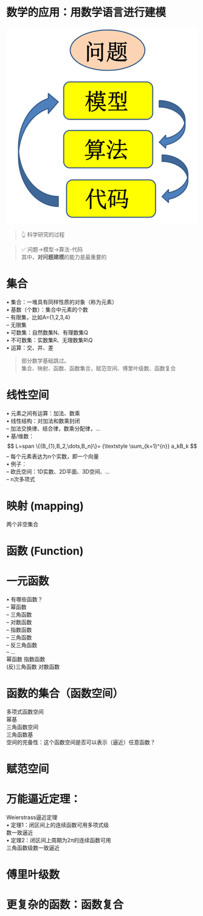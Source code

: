 # 数学的应用：用数学语言进行建模

![](../assets/1.PNG)
> &#x1F446; 科学研究的过程

> &#x2705; 问题→模型->算法-代码   
其中，**对问题建模**的能力是最重要的

# 集合

• 集合：一堆具有同样性质的对象（称为元素）  
• 基数（个数）：集合中元素的个数  
– 有限集，比如A={1,2,3,4}  
– 无限集  
• 可数集：自然数集N、有理数集Q  
• 不可数集：实数集R、无理数集R\Q  
• 运算：交、并、差  

> 部分数学基础跳过。  
集合、映射、函数、函数集合，赋范空间、傅里叶级数、函数复合

# 线性空间

• 元素之间有运算：加法、数乘  
• 线性结构：对加法和数乘封闭  
– 加法交换律、结合律，数乘分配律，…  
• 基/维数：  
$$
L=span \{{B_{1},B_2,\dots,B_n}\}= {\textstyle \sum_{k=1}^{n}} a_kB_k
$$
– 每个元素表达为n个实数，即一个向量  
• 例子：  
– 欧氏空间：1D实数、2D平面、3D空间、…  
– n次多项式  

# 映射 (mapping)
两个非空集合

# 函数 (Function)

# 一元函数

• 有哪些函数？  
– 幂函数  
– 三角函数  
– 对数函数  
– 指数函数  
– 三角函数  
– 反三角函数  
– …  
幂函数 指数函数  
(反)三角函数 对数函数  

# 函数的集合（函数空间）

多项式函数空间  
幂基  
三角函数空间  
三角函数基  
空间的完备性：这个函数空间是否可以表示（逼近）任意函数？

# 赋范空间

# 万能逼近定理：

Weierstrass逼近定理  
• 定理1：闭区间上的连续函数可用多项式级  
数一致逼近  
• 定理2：闭区间上周期为2π的连续函数可用  
三角函数级数一致逼近  

# 傅里叶级数

# 更复杂的函数：函数复合

